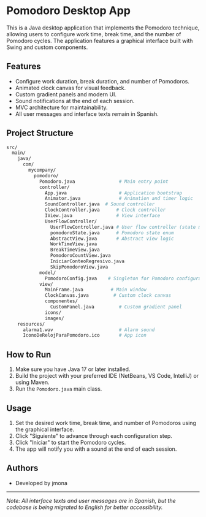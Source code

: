 # Pomodoro Desktop App

This is a Java desktop application that implements the Pomodoro technique, allowing users to configure work time, break time, and the number of Pomodoro cycles. The application features a graphical interface built with Swing and custom components.

## Features

- Configure work duration, break duration, and number of Pomodoros.
- Animated clock canvas for visual feedback.
- Custom gradient panels and modern UI.
- Sound notifications at the end of each session.
- MVC architecture for maintainability.
- All user messages and interface texts remain in Spanish.

## Project Structure

``` bash
src/
  main/
    java/
      com/
        mycompany/
          pomodoro/
            Pomodoro.java                # Main entry point
            controller/
              App.java                   # Application bootstrap
              Animator.java              # Animation and timer logic
              SoundController.java  # Sound controller
              ClockController.java      # Clock controller
              IView.java                # View interface
              UserFlowController/
                UserFlowController.java # User flow controller (state machine)
                pomodoroState.java      # Pomodoro state enum
                AbstractView.java       # Abstract view logic
                WorkTimeView.java
                BreakTimeView.java
                PomodoroCountView.java
                IniciarConteoRegresivo.java
                SkipPomodoroView.java
            model/
              PomodoroConfig.java    # Singleton for Pomodoro configuration
            view/
              MainFrame.java          # Main window
              ClockCanvas.java         # Custom clock canvas
              componentes/
                CustomPanel.java         # Custom gradient panel
              icons/
              images/
    resources/
      alarma1.wav                        # Alarm sound
      IconoDeRelojParaPomodoro.ico       # App icon
```

## How to Run

1. Make sure you have Java 17 or later installed.
2. Build the project with your preferred IDE (NetBeans, VS Code, IntelliJ) or using Maven.
3. Run the `Pomodoro.java` main class.

## Usage

1. Set the desired work time, break time, and number of Pomodoros using the graphical interface.
2. Click "Siguiente" to advance through each configuration step.
3. Click "Iniciar" to start the Pomodoro cycles.
4. The app will notify you with a sound at the end of each session.

## Authors

- Developed by jmona

---

*Note: All interface texts and user messages are in Spanish, but the codebase is being migrated to English for better accessibility.*
